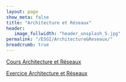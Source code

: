 ```yaml
---
layout: page
show_meta: false
title: "Architecture et Réseaux"
header:
   image_fullwidth: "header_unsplash_5.jpg"
permalink: "/ESGI/Architecture&Reseaux/"
breadcrumb: true
---
```


[Cours Architecture et Réseaux](https://fpompey.github.io/ESGI/Architecture&Reseaux/Cours_Architecture&Reseaux/)

[Exercice Architecture et Réseaux](https://fpompey.github.io/ESGI/Architecture&Reseaux/Exercice_Architecture&Reseaux/)

